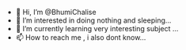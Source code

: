 - 👋 Hi, I’m @BhumiChalise
- 👀 I’m interested in doing nothing and sleeping...
- 🌱 I’m currently learning very interesting subject ...
- 📫 How to reach me , i also dont know...

<!---
BhumiChalise/BhumiChalise is a ✨ special ✨ repository because its `README.md` (this file) appears on your GitHub profile.
You can click the Preview link to take a look at your changes.
--->
